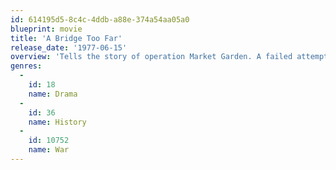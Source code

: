 ```yaml
---
id: 614195d5-8c4c-4ddb-a88e-374a54aa05a0
blueprint: movie
title: 'A Bridge Too Far'
release_date: '1977-06-15'
overview: 'Tells the story of operation Market Garden. A failed attempt by the allies in the latter stages of WWII to end the war quickly by securing three bridges in Holland allowing access over the Rhine into Germany. A combination of poor allied intelligence and the presence of two crack German panzer divisions meant that the final part of this operation (the bridge in Arnhem over the Rhine) was doomed to failure.'
genres:
  -
    id: 18
    name: Drama
  -
    id: 36
    name: History
  -
    id: 10752
    name: War
---
```

